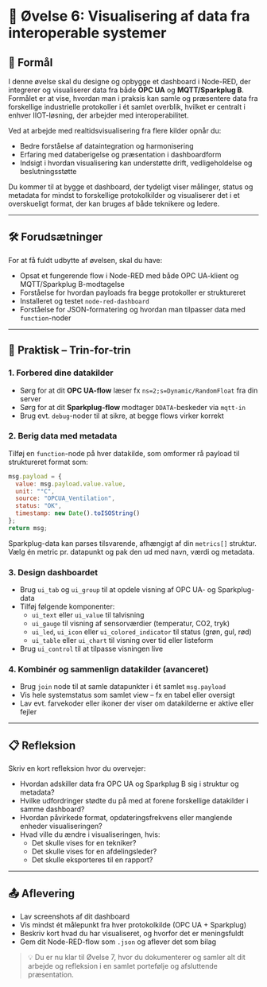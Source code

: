 # 🧪 Øvelse 6: Visualisering af data fra interoperable systemer

## 🎯 Formål
I denne øvelse skal du designe og opbygge et dashboard i Node-RED, der integrerer og visualiserer data fra både **OPC UA** og **MQTT/Sparkplug B**. Formålet er at vise, hvordan man i praksis kan samle og præsentere data fra forskellige industrielle protokoller i ét samlet overblik, hvilket er centralt i enhver IIOT-løsning, der arbejder med interoperabilitet.

Ved at arbejde med realtidsvisualisering fra flere kilder opnår du:
- Bedre forståelse af dataintegration og harmonisering
- Erfaring med databerigelse og præsentation i dashboardform
- Indsigt i hvordan visualisering kan understøtte drift, vedligeholdelse og beslutningsstøtte

Du kommer til at bygge et dashboard, der tydeligt viser målinger, status og metadata for mindst to forskellige protokolkilder og visualiserer det i et overskueligt format, der kan bruges af både teknikere og ledere.

---

## 🛠️ Forudsætninger
For at få fuldt udbytte af øvelsen, skal du have:
- Opsat et fungerende flow i Node-RED med både OPC UA-klient og MQTT/Sparkplug B-modtagelse
- Forståelse for hvordan payloads fra begge protokoller er struktureret
- Installeret og testet `node-red-dashboard`
- Forståelse for JSON-formatering og hvordan man tilpasser data med `function`-noder

---

## 🔧 Praktisk – Trin-for-trin

### 1. Forbered dine datakilder
- Sørg for at dit **OPC UA-flow** læser fx `ns=2;s=Dynamic/RandomFloat` fra din server
- Sørg for at dit **Sparkplug-flow** modtager `DDATA`-beskeder via `mqtt-in`
- Brug evt. `debug`-noder til at sikre, at begge flows virker korrekt

### 2. Berig data med metadata
Tilføj en `function`-node på hver datakilde, som omformer rå payload til struktureret format som:
```javascript
msg.payload = {
  value: msg.payload.value.value,
  unit: "°C",
  source: "OPCUA_Ventilation",
  status: "OK",
  timestamp: new Date().toISOString()
};
return msg;
```
Sparkplug-data kan parses tilsvarende, afhængigt af din `metrics[]` struktur. Vælg én metric pr. datapunkt og pak den ud med navn, værdi og metadata.

### 3. Design dashboardet
- Brug `ui_tab` og `ui_group` til at opdele visning af OPC UA- og Sparkplug-data
- Tilføj følgende komponenter:
  - `ui_text` eller `ui_value` til talvisning
  - `ui_gauge` til visning af sensorværdier (temperatur, CO2, tryk)
  - `ui_led`, `ui_icon` eller `ui_colored_indicator` til status (grøn, gul, rød)
  - `ui_table` eller `ui_chart` til visning over tid eller listeform
- Brug `ui_control` til at tilpasse visningen live

### 4. Kombinér og sammenlign datakilder (avanceret)
- Brug `join` node til at samle datapunkter i ét samlet `msg.payload`
- Vis hele systemstatus som samlet view – fx en tabel eller oversigt
- Lav evt. farvekoder eller ikoner der viser om datakilderne er aktive eller fejler

---

## 📋 Refleksion
Skriv en kort refleksion hvor du overvejer:
- Hvordan adskiller data fra OPC UA og Sparkplug B sig i struktur og metadata?
- Hvilke udfordringer stødte du på med at forene forskellige datakilder i samme dashboard?
- Hvordan påvirkede format, opdateringsfrekvens eller manglende enheder visualiseringen?
- Hvad ville du ændre i visualiseringen, hvis:
  - Det skulle vises for en tekniker?
  - Det skulle vises for en afdelingsleder?
  - Det skulle eksporteres til en rapport?

---

## 📤 Aflevering
- Lav screenshots af dit dashboard
- Vis mindst ét målepunkt fra hver protokolkilde (OPC UA + Sparkplug)
- Beskriv kort hvad du har visualiseret, og hvorfor det er meningsfuldt
- Gem dit Node-RED-flow som `.json` og aflever det som bilag

> 💡 Du er nu klar til Øvelse 7, hvor du dokumenterer og samler alt dit arbejde og refleksion i en samlet portefølje og afsluttende præsentation.

